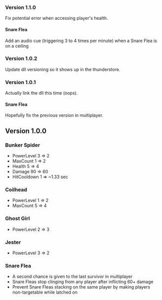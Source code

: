 ### Version 1.1.0
Fix potential error when accessing player's health.

#### Snare Flea
Add an audio cue (triggering 3 to 4 times per minute) when a Snare Flea is on a ceiling

### Version 1.0.2
Update dll versioning so it shows up in the thunderstore.

### Version 1.0.1
Actually link the dll this time (oops).

#### Snare Flea
Hopefully fix the previous version in multiplayer.

## Version 1.0.0

### Bunker Spider
- PowerLevel 3 => 2
- MaxCount 1 => 2
- Health 5 => 4
- Damage 90 => 60
- HitCooldown 1 => ~1.33 sec

### Coilhead
- PowerLevel 1 => 2
- MaxCount 5 => 4

### Ghost Girl
- PowerLevel 2 => 3

### Jester
- PowerLevel 3 => 2

### Snare Flea
- A second chance is given to the last survivor in multiplayer
- Snare Fleas stop clinging from any player after inflicting 60+ damage
- Prevent Snare Fleas stacking on the same player by making players non-targetable while latched on
